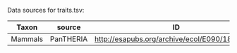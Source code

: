 Data sources for traits.tsv:

| Taxon   | source    | ID                                             |
|---------|-----------|------------------------------------------------|
| Mammals | PanTHERIA | http://esapubs.org/archive/ecol/E090/184/#data |